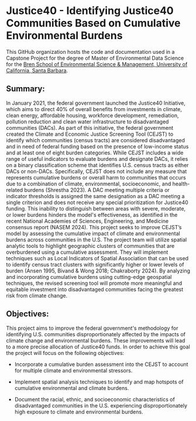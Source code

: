 # Justice40 - Identifying Justice40 Communities Based on Cumulative Environmental Burdens


This GitHub organization hosts the code and documentation used in a Capstone Project for the degree of Master of Environmental Data Science for the [Bren School of Environmental Science & Management, University of California, Santa Barbara](https://bren.ucsb.edu/).

## Summary: 
In January 2021, the federal government launched the Justice40 Initiative, which aims to direct 40% of overall benefits from investments in climate, clean energy, affordable housing, workforce development, remediation, pollution reduction and clean water infrastructure to disadvantaged communities (DACs). As part of this initiative, the federal government created the Climate and Economic Justice Screening Tool (CEJST) to identify which communities (census tracts) are considered disadvantaged and in need of federal funding based on the presence of low-income status and at least one of eight burden categories. While CEJST includes a wide range of useful indicators to evaluate burdens and designate DACs, it relies on a binary classification scheme that identifies U.S. census tracts as either DACs or non-DACs. Specifically, CEJST does not include any measure that represents cumulative burdens or overall harm to communities that occurs due to a combination of climate, environmental, socioeconomic, and health-related burdens (Shrestha 2023). A DAC meeting multiple criteria or indicator thresholds is assigned the same designation as a DAC meeting a single criterion and does not receive any special prioritization for Justice40 funding. This inability to distinguish between areas with severe, moderate, or lower burdens hinders the model's effectiveness, as identified in the recent National Academies of Sciences, Engineering, and Medicine consensus report (NASEM 2024). This project seeks to improve CEJST’s model by assessing the cumulative impact of climate and environmental burdens across communities in the U.S. The project team will utilize spatial analytic tools to highlight geographic clusters of communities that are overburdened using a cumulative assessment. They will implement techniques such as Local Indicators of Spatial Association that can be used to identify census tract clusters with significantly higher or lower levels of burden (Ansen 1995, Bivand & Wong 2018; Chakraborty 2024). By analyzing and incorporating cumulative burdens using cutting-edge geospatial techniques, the revised screening tool will promote more meaningful and equitable investment into disadvantaged communities facing the greatest risk from climate change.

## Objectives:
This project aims to improve the federal government's methodology for identifying U.S. communities disproportionately affected by the impacts of climate change and environmental burdens. These improvements will lead to a more precise allocation of Justice40 funds. In order to achieve this goal the project will focus on the following objectives:

- Incorporate a cumulative burden assessment into the CEJST to account for multiple climate and environmental stressors.
  
- Implement spatial analysis techniques to identify and map hotspots of cumulative environmental and climate burdens.
  
- Document the racial, ethnic, and socioeconomic characteristics of disadvantaged communities in the U.S. experiencing disproportionately high exposure to climate and environmental burdens.

